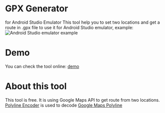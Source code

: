 # GPX Generator
for Android Studio Emulator
This tool help you to set two locations and get a route in .gpx file to use it for Android Studio emulator, example:
![Android Studio emulator example](https://www.ts4sd.com/start/wp-content/uploads/2018/08/Android-Studio-Emulator-gpx-1024x640.png)

# Demo
You can check the tool online: [demo](https://tools.ts4sd.com/gpx-generator)

# About this tool
This tool is free. It is using Google Maps API to get route from two locations. [Polyline Encoder](https://github.com/dyaaj/polyline-encoder) is used to decode [Google Maps Polyline](https://developers.google.com/maps/documentation/utilities/polylinealgorithm)
